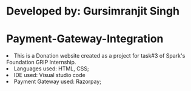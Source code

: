 # Developed by:  Gursimranjit Singh
# Payment-Gateway-Integration
<li> This is a Donation website created as a project for task#3 of Spark's Foundation GRIP Internship.
<li> Languages used: HTML, CSS;
<li> IDE used: Visual studio code  
<li> Payment Gateway used: Razorpay;

